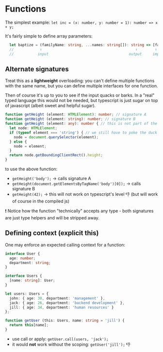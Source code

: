# Functions

The simplest example: `let inc = (x: number, y: number = 1): number => x + y;`

It's fairly simple to define array parameters:

```typescript
  let baptize = (familyName: string, ...names: string[]): string => [familyName, ...names].join(' ');
  //            ↑                                           ↑        ↑
  //           input                                     output     implementation
```

## Alternate signatures

Treat this as a **lightweight** overloading: you can't define multiple functions with the same name, but you can define multiple interfaces for one function.

Then of course it's up to you to see if the input quacks or barks. In a "real" typed language this would not be needed, but typescript is just sugar on top of javascript (albeit sweet and helpful sugar).

```typescript
function getHeight (element: HTMLElement): number; // signature A
function getHeight (element: string): number; // signature B
function getHeight (element: any): number { // this is not part of the "valid" overload list
  let node: HTMLElement;
  if (typeof element === 'string') { // we still have to poke the duck
    node = document.querySelector(element);
  } else {
    node = element;
  }
  return node.getBoundingClientRect().height;
}
```

to use the above function:

- `getHeight('body');` → calls signature A
- `getHeight(document.getElementsByTagName('body')[0]);` → calls signature B
- `getHeight(42);` → this will not work on typescript's level :thumbsdown: (but will work of course in the compiled js)

:exclamation: Notice how the function "technically" accepts any type - both signatures are just type helpers and will be stripped away. 

## Defining context (explicit this)

One may enforce an expected calling context for a function:

```typescript
interface User {
  age: number;
  department: string;
}

interface Users {
  [name: string]: User;
}

let users: Users = {
  john: { age: 30, department: 'management' },
  jack: { age: 26, department: 'backend development' },
  jill: { age: 34, department: 'human resources' }
};

function getUser (this: Users, name: string = 'jill') {
  return this[name];
}
```

 - use call or apply: `getUser.call(users, 'jack');`
 - it would **not** work without the scoping: `getUser('jill');` :thumbsdown:

